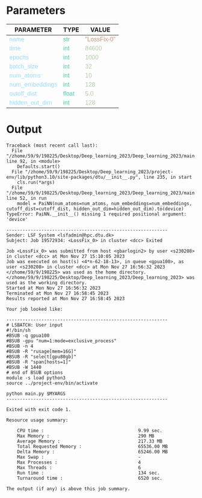 
<style>
c { color: #9cdcfe; font-family: 'Verdana', sans-serif;} /* VARIABLE */
d { color: #4EC9B0; font-family: 'Verdana', sans-serif;} /* CLASS */
e { color: #569cd6; font-family: 'Verdana', sans-serif;} /* BOOL */
f { color: #b5cea8; font-family: 'Verdana', sans-serif;} /* NUMBERS */
j { color: #ce9178; font-family: 'Verdana', sans-serif;} /* STRING */
k { font-family: 'Verdana', sans-serif;} /* SYMBOLS */
</style>

# Parameters

| PARAMETER         | TYPE              | VALUE             |
|-------------------|-------------------|-------------------|
| <c>name</c>       | <d>str</d>        | <j>"LossFix-0"</j> |
| <c>time</c>       | <d>int</d>        | <f>84600</f>      |
| <c>epochs</c>     | <d>int</d>        | <f>1000</f>       |
| <c>batch_size</c> | <d>int</d>        | <f>32</f>         |
| <c>num_atoms</c>  | <d>int</d>        | <f>10</f>         |
| <c>num_embeddings</c>| <d>int</d>        | <f>128</f>        |
| <c>cutoff_dist</c>| <d>float</d>      | <f>5.0</f>        |
| <c>hidden_out_dim</c>| <d>int</d>        | <f>128</f>        |

# Output

```
Traceback (most recent call last):
  File "/zhome/59/9/198225/Desktop/Deep_learning_2023/Deep_learning_2023/main.py", line 92, in <module>
    Defaults.start()
  File "/zhome/59/9/198225/Desktop/Deep_learning_2023/project-env/lib/python3.10/site-packages/dtu/__init__.py", line 235, in start
    cls.run(*args)
  File "/zhome/59/9/198225/Desktop/Deep_learning_2023/Deep_learning_2023/main.py", line 52, in run
    model = PaiNN(num_atoms=num_atoms, num_embeddings=num_embeddings, cutoff_dist=cutoff_dist, hidden_out_dim=hidden_out_dim).to(device)
TypeError: PaiNN.__init__() missing 1 required positional argument: 'device'

------------------------------------------------------------
Sender: LSF System <lsfadmin@hpc.dtu.dk>
Subject: Job 19572934: <LossFix_0> in cluster <dcc> Exited

Job <LossFix_0> was submitted from host <gbarlogin2> by user <s230208> in cluster <dcc> at Mon Nov 27 15:10:05 2023
Job was executed on host(s) <4*n-62-18-13>, in queue <gpua100>, as user <s230208> in cluster <dcc> at Mon Nov 27 16:56:32 2023
</zhome/59/9/198225> was used as the home directory.
</zhome/59/9/198225/Desktop/Deep_learning_2023/Deep_learning_2023> was used as the working directory.
Started at Mon Nov 27 16:56:32 2023
Terminated at Mon Nov 27 16:58:45 2023
Results reported at Mon Nov 27 16:58:45 2023

Your job looked like:

------------------------------------------------------------
# LSBATCH: User input
#!/bin/sh
#BSUB -q gpua100
#BSUB -gpu "num=1:mode=exclusive_process"
#BSUB -n 4
#BSUB -R "rusage[mem=16G]"
#BSUB -R "select[gpu80gb]"
#BSUB -R "span[hosts=1]"
#BSUB -W 1440
# end of BSUB options
module -s load python3
source ../project-env/bin/activate

python main.py $MYARGS
------------------------------------------------------------

Exited with exit code 1.

Resource usage summary:

    CPU time :                                   9.99 sec.
    Max Memory :                                 290 MB
    Average Memory :                             217.33 MB
    Total Requested Memory :                     65536.00 MB
    Delta Memory :                               65246.00 MB
    Max Swap :                                   -
    Max Processes :                              4
    Max Threads :                                6
    Run time :                                   134 sec.
    Turnaround time :                            6520 sec.

The output (if any) is above this job summary.

